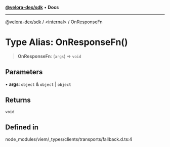 [**@velora-dex/sdk**](../../README.md) • **Docs**

***

[@velora-dex/sdk](../../globals.md) / [\<internal\>](../README.md) / OnResponseFn

# Type Alias: OnResponseFn()

> **OnResponseFn**: (`args`) => `void`

## Parameters

• **args**: `object` & `object` \| `object`

## Returns

`void`

## Defined in

node\_modules/viem/\_types/clients/transports/fallback.d.ts:4
